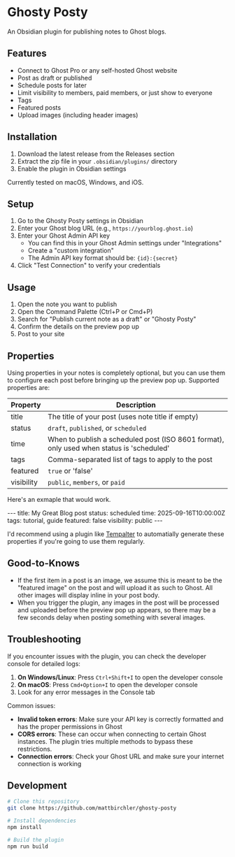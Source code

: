 # Ghosty Posty

An Obsidian plugin for publishing notes to Ghost blogs.

## Features

- Connect to Ghost Pro or any self-hosted Ghost website
- Post as draft or published
- Schedule posts for later
- Limit visibility to members, paid members, or just show to everyone
- Tags
- Featured posts
- Upload images (including header images)

## Installation

1. Download the latest release from the Releases section
2. Extract the zip file in your `.obsidian/plugins/` directory
3. Enable the plugin in Obsidian settings

Currently tested on macOS, Windows, and iOS.

## Setup

1. Go to the Ghosty Posty settings in Obsidian
2. Enter your Ghost blog URL (e.g., `https://yourblog.ghost.io`)
3. Enter your Ghost Admin API key
   - You can find this in your Ghost Admin settings under "Integrations"
   - Create a "custom integration"
   - The Admin API key format should be: `{id}:{secret}`
4. Click "Test Connection" to verify your credentials

## Usage

1. Open the note you want to publish
2. Open the Command Palette (Ctrl+P or Cmd+P)
3. Search for "Publish current note as a draft" or "Ghosty Posty"
4. Confirm the details on the preview pop up
5. Post to your site

## Properties

Using properties in your notes is completely optional, but you can use them to configure each post before bringing up the preview pop up. Supported properties are:

| Property | Description |
| --- | --- |
| title | The title of your post (uses note title if empty) |
| status | `draft`, `published`, or `scheduled` |
| time | When to publish a scheduled post (ISO 8601 format), only used when status is 'scheduled' |
| tags | Comma-separated list of tags to apply to the post |
| featured | `true` or 'false' |
| visibility | `public`, `members`, or `paid` |

Here's an exmaple that would work.

\-\-\-
title: My Great Blog post
status: scheduled
time: 2025-09-16T10:00:00Z
tags: tutorial, guide
featured: false
visibility: public
\-\-\-

I'd recommend using a plugin like [Tempalter](https://github.com/SilentVoid13/Templater) to automatially generate these properties if you're going to use them regularly.

## Good-to-Knows

- If the first item in a post is an image, we assume this is meant to be the "featured image" on the post and will upload it as such to Ghost. All other images will display inline in your post body.
- When you trigger the plugin, any images in the post will be processed and uploaded before the preview pop up appears, so there may be a few seconds delay when posting something with several images.

## Troubleshooting

If you encounter issues with the plugin, you can check the developer console for detailed logs:

1. **On Windows/Linux**: Press `Ctrl+Shift+I` to open the developer console
2. **On macOS**: Press `Cmd+Option+I` to open the developer console
3. Look for any error messages in the Console tab

Common issues:
- **Invalid token errors**: Make sure your API key is correctly formatted and has the proper permissions in Ghost
- **CORS errors**: These can occur when connecting to certain Ghost instances. The plugin tries multiple methods to bypass these restrictions.
- **Connection errors**: Check your Ghost URL and make sure your internet connection is working

## Development

```bash
# Clone this repository
git clone https://github.com/mattbirchler/ghosty-posty

# Install dependencies
npm install

# Build the plugin
npm run build
``` 